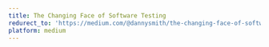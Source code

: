 ```yaml
---
title: The Changing Face of Software Testing
redurect_to: 'https://medium.com/@dannysmith/the-changing-face-of-software-testing-f9609c5e16bc'
platform: medium
---
```

